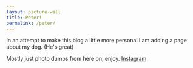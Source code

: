 ```yaml
---
layout: picture-wall
title: Peter!
permalink: /peter/
---
```


In an attempt to make this blog a little more personal I am adding a page about my dog. (He's great)

  <!-- Some back story: -->

  <!-- I got Peter for my eighteenth birthday. My parents took me in the middle of the night to drive across state lines. I had no idea where we were going and I selected him from a breeder. He is in fact a pure Pembroke Welsh Corgi. Most Corgis have their tails docked at birth, but it is kind of actually just a cruel practice, so the breeder we went to simply did not do it. He is an energetic ball of fur and happiness. He has separation anxiety, which makes me very sad when I know I have to live away from him for a while. He has been the only source of comfort on my worst days, and my best friend on the better ones. In the summer of 2021 I lived on a farm and was able to take him with me for a couple months. He has never been as cheeky as when he was living with me there. He would always dash out the door, and he loves to splash water out of his bowl onto his stomach, and correspondingly the floor. He has calmed down since he came back from the farm, he is more well behaved now. I hope that as he gets older  But I dream of one day owning so much land I don't need to worry about how far he goes. -->

Mostly just photo dumps from here on, enjoy. [Instagram](https://www.instagram.com/peterbarkerthecorgi/)
